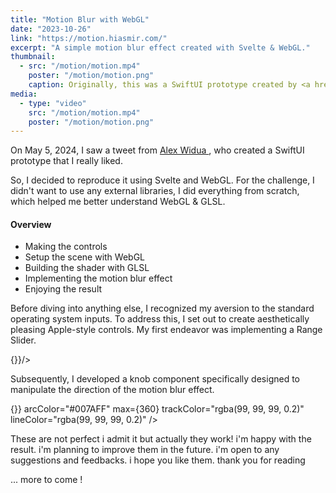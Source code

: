 ```yaml
---
title: "Motion Blur with WebGL"
date: "2023-10-26"
link: "https://motion.hiasmir.com/"
excerpt: "A simple motion blur effect created with Svelte & WebGL."
thumbnail:
  - src: "/motion/motion.mp4"
    poster: "/motion/motion.png"
    caption: Originally, this was a SwiftUI prototype created by <a href="https://twitter.com/alexwidua/status/1734636066336882996">Alex Widua</a>.
media:
  - type: "video"
    src: "/motion/motion.mp4"
    poster: "/motion/motion.png"
---
```


<script>
	import ComponentWrapper from '$components/ComponentWrapper.svelte';
	import Media from '$components/Post/Media.svelte';
  import IconLink from '$components/Icon/IconLink.svelte';

  // Components in this post
	import InputRange from '$postcomp/InputRange.svelte';
	import CircleSlider from '$postcomp/CircleSlider/CircleSlider.svelte';
	let value = 0;
</script>

On May 5, 2024, I saw a tweet from [Alex Widua <IconLink/>](https://twitter.com/alexwidua/status/1734636066336882996), who created a SwiftUI prototype that I really liked.

So, I decided to reproduce it using Svelte and WebGL.
For the challenge, I didn't want to use any external libraries, I did everything from scratch, which helped me better understand WebGL & GLSL.

#### Overview

- Making the controls
- Setup the scene with WebGL
- Building the shader with GLSL
- Implementing the motion blur effect
- Enjoying the result

Before diving into anything else, I recognized my aversion to the standard operating system inputs. To address this, I set out to create aesthetically pleasing Apple-style controls. My first endeavor was implementing a Range Slider.

<ComponentWrapper title="InputRange.svelte">
	<InputRange min={0} max={100} value={50} onChange={() => {}}/>
</ComponentWrapper>

Subsequently, I developed a knob component specifically designed to manipulate the direction of the motion blur effect.

<ComponentWrapper title="CircleSlider.svelte">
	<CircleSlider r={25} trackWidth={2} thumbWidth={20} value={0} initialAngle={90} removeAngleLimit={true} onChange={() => {}} arcColor="#007AFF" max={360} trackColor="rgba(99, 99, 99, 0.2)" lineColor="rgba(99, 99, 99, 0.2)" />
</ComponentWrapper>

These are not perfect i admit it but actually they work! i'm happy with the result. i'm planning to improve them in the future. i'm open to any suggestions and feedbacks. i hope you like them. thank you for reading

... more to come !
